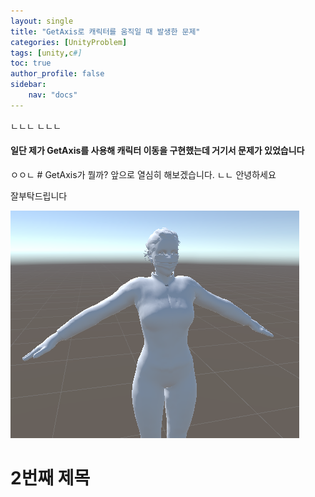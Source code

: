 ```yaml
---
layout: single
title: "GetAxis로 캐릭터를 움직일 때 발생한 문제"
categories: [UnityProblem]
tags: [unity,c#]
toc: true
author_profile: false
sidebar:
    nav: "docs"
---
```


ㄴㄴㄴ
ㄴㄴㄴ
<h4>일단 제가 GetAxis를 사용해 캐릭터 이동을 구현했는데 거기서 문제가 있었습니다</h4>
ㅇㅇㄴ
# GetAxis가 뭘까?
앞으로 열심히 해보겠습니다.
ㄴㄴ
안녕하세요

잘부탁드립니다

![woman](../images/2022-11-17-first/woman-1669197353470-5.png)

# 2번째 제목


